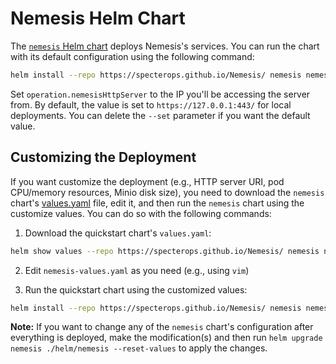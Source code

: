 # Nemesis Helm Chart
The [`nemesis` Helm chart](../helm/nemesis/) deploys Nemesis's services. You can run the chart with its default configuration using the following command:

```bash
helm install --repo https://specterops.github.io/Nemesis/ nemesis nemesis --timeout '45m' --set operation.nemesisHttpServer="https://192.168.6.9:443/"
```

Set `operation.nemesisHttpServer` to the IP you'll be accessing the server from. By default, the value is set to `https://127.0.0.1:443/` for local deployments. You can delete the `--set` parameter if you want the default value.

## Customizing the Deployment

If you want customize the deployment (e.g., HTTP server URI, pod CPU/memory resources, Minio disk size), you need to download the `nemesis` chart's [values.yaml](../helm/nemesis/values.yaml) file, edit it, and then run the `nemesis` chart using the customize values. You can do so with the following commands:

1. Download the quickstart chart's `values.yaml`:
```bash
helm show values --repo https://specterops.github.io/Nemesis/ nemesis nemesis > nemesis-values.yaml
```

2. Edit `nemesis-values.yaml` as you need (e.g., using `vim`)

3. Run the quickstart chart using the customized values:
```bash
helm install --repo https://specterops.github.io/Nemesis/ nemesis nemesis --timeout '45m' -f nemesis-values.yaml
```

**Note:** If you want to change any of the `nemesis` chart's configuration after everything is deployed, make the modification(s) and then run `helm upgrade nemesis ./helm/nemesis --reset-values` to apply the changes.
